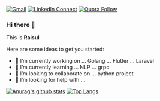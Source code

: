 [![Gmail](https://img.shields.io/badge/%20-Mail%20Me-black?color=14171A&labelColor=ef5350&logo=gmail&logoColor=1FBECE)](mailto:raisul.me@gmail.com?subject=From%20GitHub&body=Hi,%20there.%20Found%20you%20from%20GitHub.)
[![LinkedIn Connect](https://img.shields.io/badge/%20-Connect-black?color=14171A&labelColor=3498DB&logo=linkedin&logoColor=ffffff)](https://www.linkedin.com/in/md-raisul-islam-0095a55a/)
[![Quora Follow](https://img.shields.io/badge/%20-Follow-black?color=14171C&labelColor=ef5350&logo=Quora&logoColor=ffffff)](https://www.quora.com/profile/Md-Raisul-Islam-1)


### Hi there 👋

This is <b>Raisul</b>

Here are some ideas to get you started:

- 🔭 I’m currently working on ... Golang ... Flutter ... Laravel
- 🌱 I’m currently learning ... NLP ... grpc
- 👯 I’m looking to collaborate on ... python project
- 🤔 I’m looking for help with ... 

[![Anurag's github stats](https://github-readme-stats.vercel.app/api?username=rochi88)](https://github.com/anuraghazra/github-readme-stats)
[![Top Langs](https://github-readme-stats.vercel.app/api/top-langs/?username=rochi88&layout=compact)](https://github.com/anuraghazra/github-readme-stats)

